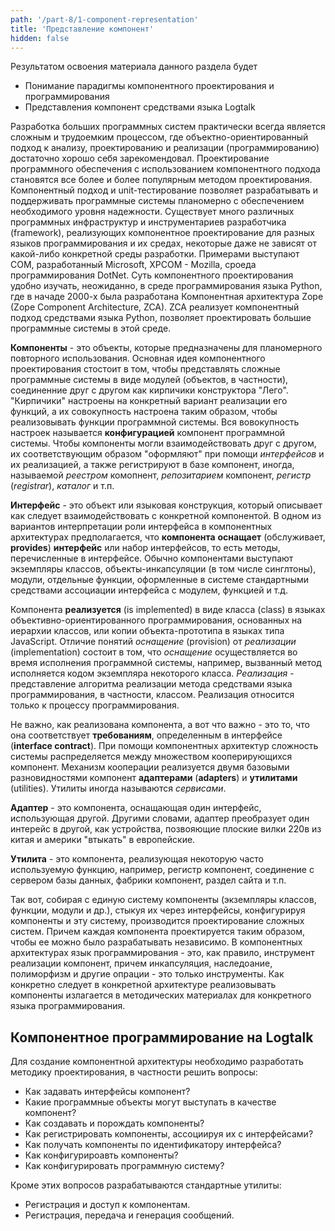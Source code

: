 ```yaml
---
path: '/part-8/1-component-representation'
title: 'Представление компонент'
hidden: false
---
```


<text-box variant='learningObjectives' name="Цель освоения материала">

Результатом освоения материала данного раздела будет

- Понимание парадигмы компонентного проектирования и программирования
- Представления компонент средствами языка Logtalk

</text-box>

Разработка больших программных систем практически всегда является сложным и трудоемким процессом, где объектно-ориентированный подход к анализу, проектированию и реализации (программированию) достаточно хорошо себя зарекомендовал.  Проектирование программного обеспечения с использованием компонентного подхода становятся все более и более популярным методом проектирования.  Компонентный подход и unit-тестирование позволяет разрабатывать и поддерживать программные системы планомерно с обеспечением необходимого уровня надежности.  Существует много различных программных инфраструктур и инструментариев разработчика (framework), реализующих компонентное проектирование для разных языков программирования и их средах, некоторые даже не зависят от какой-либо конкретной среды разработки.  Примерами выступают COM, разработанный Microsoft, XPCOM - Mozilla, сроеда программирования DotNet.  Суть компонентного проектирования удобно изучать, неожиданно, в среде программирования языка Python, где в начаде 2000-х была разработана Компонентная архитектура Zope (Zope Component Architecture, ZCA).  ZCA реализует компонентный подход средствами языка Python, позволяет проектировать большие программные системы в этой среде.

**Компоненты** - это объекты, которые предназначены для планомерного повторного использования.  Основная идея компонентного проектирования стостоит в том, чтобы представлять сложные программные системы в виде модулей (объектов, в частности), соединенние друг с другом как кирпичики конструктора "Лего".  "Кирпичики" настроены на конкретный вариант реализации его функций, а их совокупность настроена таким образом, чтобы реализовывать функции программной системы.  Вся вовокупность настроек называется **конфигурацией** компонент программной системы.  Чтобы компоненты могли взаимодействовать друг с другом, их соответствующим образом "оформляют" при помощи *интерфейсов* и их реализацией, а также регистрируют в базе компонент, иногда, называемой *реестром* комопнент, *репозитарием* компонент, *регистр* (*registrar*), *каталог* и т.п.

**Интерфейс** - это объект или языковая конструкция, который описывает как следует взаимодействовать с конкретной компонентой.  В одном из вариантов интерпретации роли интерфейса в компонентных архитектурах предполагается, что **компонента** **оснащает** (обслуживает, **provides**) **интерфейс** или набор интерфейсов, то есть методы, перечисленные в интерфейсе.  Обычно компонентами выступают экземпляры классов, объекты-инкапсуляции (в том числе синглтоны), модули, отдельные функции, оформленные в системе стандартными средствами ассоциации интерфейса с модулем, функцией и т.д.

Компонента **реализуется** (is implemented) в виде класса (class) в языках объективно-ориентированного программирования, основанных на иерархии классов, или копии объекта-прототипа в языках типа JavaScript.  Отличие понятий *оснащение* (provision) от *реализации* (implementation) состоит в том, что *оснащение* осуществляется во время исполнения программной системы, например, вызванный метод исполняется кодом экземпляра некоторого класса.  *Реализация* - представление алгоритма реализации метода средствами языка программирования, в частности, классом.  Реализация относится только к процессу программирования.

Не важно, как реализована компонента, а вот что важно - это то, что она соответствует **требованиям**, определенным в интерфейсе (**interface contract**).  При помощи компонентных архитектур сложность системы распределяется между множеством кооперирующихся компонент.  Механизм кооперации реализуется двумя базовыми разновидностями компонент **адаптерами** (**adapters**) и **утилитами** (utilities).  Утилиты иногда называются *сервисами*.

**Адаптер** - это компонента, оснащающая один интерфейс, использующая другой.  Другими словами, адаптер преобразует один интерейс в другой, как устройства, позвояющие плоские вилки 220в из китая и америки "втыкать" в европейские.

**Утилита** - это компонента, реализующая некоторую часто используемую функцию, например, регистр компонент, соединение с сервером базы данных, фабрики компонент, раздел сайта и т.п.

Так вот, собирая с единую систему компоненты (экземпляры классов, функции, модули и др.), стыкуя их через интерфейсы, конфигурируя компоненты и эту систему, производится проектирование сложных систем.  Причем каждая компонента проектируется таким образом, чтобы ее можно было разрабатывать независимо.  В компонентных архитектурах язык программирования - это, как правило, инструмент реализации компонент, причем инкапсуляция, наследоание, полиморфизм и другие опрации - это только инструменты.  Как конкретно следует в конкретной архитектуре реализовывать компоненты излагается в методических материалах для конкретного языка программирования.

## Компонентное программирование на Logtalk

Для создание компонентной архитектуры необходимо разработать методику проектирования, в частности решить вопросы:

- Как задавать интерфейсы компонент?
- Какие программные объекты могут выступать в качестве компонент?
- Как создавать и порождать компоненты?
- Как регистрировать компоненты, ассоциируя их с интерфейсами?
- Как получать компоненты по идентификатору интерфейса?
- Как конфигурироавть компоненты?
- Как конфигурировать программную систему?

Кроме этих вопросов разрабатываются стандартные утилиты:

- Регистрация и доступ к компонентам.
- Регистрация, передача и генерация сообщений.
